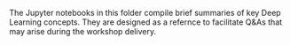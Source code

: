 The Jupyter notebooks in this folder compile brief summaries of key Deep Learning concepts. They are designed as a refernce to facilitate Q&As that may arise during the workshop delivery.
